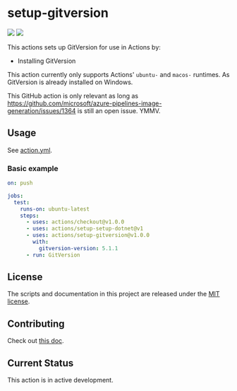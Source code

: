 # setup-gitversion

[![](https://github.com/StanleyGoldman/setup-gitversion/workflows/Test/badge.svg)](https://github.com/actions/setup-gitversion/actions)
[![](https://github.com/StanleyGoldman/setup-gitversion/workflows/Licensed/badge.svg)](https://github.com/actions/setup-gitversion/actions)

This actions sets up GitVersion for use in Actions by:

- Installing GitVersion

This action currently only supports Actions' `ubuntu-` and `macos-` runtimes. As GitVersion is already installed on Windows.

This GitHub action is only relevant as long as https://github.com/microsoft/azure-pipelines-image-generation/issues/1364 is still an open issue. YMMV.

## Usage

See [action.yml](action.yml).

### Basic example

```yaml
on: push

jobs:
  test:
    runs-on: ubuntu-latest
    steps:
      - uses: actions/checkout@v1.0.0
      - uses: actions/setup-setup-dotnet@v1
      - uses: actions/setup-gitversion@v1.0.0
        with:
          gitversion-version: 5.1.1
      - run: GitVersion
```

## License

The scripts and documentation in this project are released under the [MIT license](LICENSE.md).

## Contributing

Check out [this doc](CONTRIBUTING.md).

## Current Status

This action is in active development.
